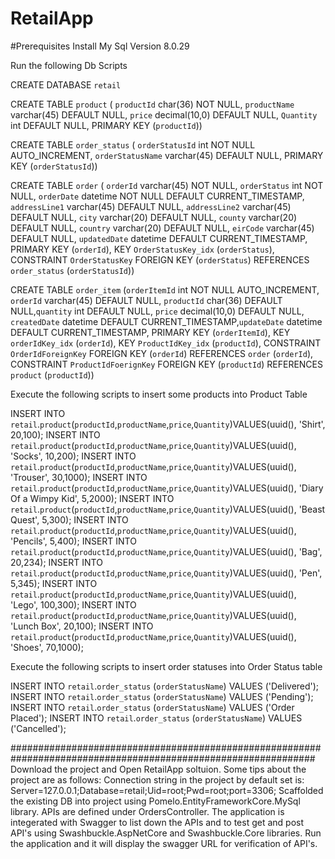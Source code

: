 # RetailApp

#Prerequisites
Install My Sql Version 8.0.29

Run the following Db Scripts

CREATE DATABASE `retail`

CREATE TABLE `product` (  `productId` char(36) NOT NULL,  `productName` varchar(45) DEFAULT NULL,  `price` decimal(10,0) DEFAULT NULL,  `Quantity` int DEFAULT NULL,  PRIMARY KEY (`productId`))

CREATE TABLE `order_status` (  `orderStatusId` int NOT NULL AUTO_INCREMENT,  `orderStatusName` varchar(45) DEFAULT NULL,  PRIMARY KEY (`orderStatusId`))

CREATE TABLE `order` (  `orderId` varchar(45) NOT NULL,  `orderStatus` int NOT NULL,  `orderDate` datetime NOT NULL DEFAULT CURRENT_TIMESTAMP,  `addressLine1` varchar(45) DEFAULT NULL,  `addressLine2` varchar(45) DEFAULT NULL,
`city` varchar(20) DEFAULT NULL,  `county` varchar(20) DEFAULT NULL,  `country` varchar(20) DEFAULT NULL,  `eirCode` varchar(45) DEFAULT NULL,  `updatedDate` datetime DEFAULT CURRENT_TIMESTAMP,
PRIMARY KEY (`orderId`),  KEY `OrderStatusKey_idx` (`orderStatus`),  CONSTRAINT `OrderStatusKey` FOREIGN KEY (`orderStatus`) REFERENCES `order_status` (`orderStatusId`))
 
 CREATE TABLE `order_item` (`orderItemId` int NOT NULL AUTO_INCREMENT, `orderId` varchar(45) DEFAULT NULL, `productId` char(36) DEFAULT NULL,`quantity` int DEFAULT NULL,
 `price` decimal(10,0) DEFAULT NULL, `createdDate` datetime DEFAULT CURRENT_TIMESTAMP,`updateDate` datetime DEFAULT CURRENT_TIMESTAMP, PRIMARY KEY (`orderItemId`),
 KEY `orderIdKey_idx` (`orderId`),  KEY `ProductIdKey_idx` (`productId`),  CONSTRAINT `OrderIdForeignKey` FOREIGN KEY (`orderId`) REFERENCES `order` (`orderId`),
 CONSTRAINT `ProductIdFoerignKey` FOREIGN KEY (`productId`) REFERENCES `product` (`productId`))

Execute the following scripts to insert some products into Product Table
  
INSERT INTO `retail`.`product`(`productId`,`productName`,`price`,`Quantity`)VALUES(uuid(), 'Shirt', 20,100);
INSERT INTO `retail`.`product`(`productId`,`productName`,`price`,`Quantity`)VALUES(uuid(), 'Socks', 10,200);
INSERT INTO `retail`.`product`(`productId`,`productName`,`price`,`Quantity`)VALUES(uuid(), 'Trouser', 30,1000);
INSERT INTO `retail`.`product`(`productId`,`productName`,`price`,`Quantity`)VALUES(uuid(), 'Diary Of a Wimpy Kid', 5,2000);
INSERT INTO `retail`.`product`(`productId`,`productName`,`price`,`Quantity`)VALUES(uuid(), 'Beast Quest', 5,300);
INSERT INTO `retail`.`product`(`productId`,`productName`,`price`,`Quantity`)VALUES(uuid(), 'Pencils', 5,400);
INSERT INTO `retail`.`product`(`productId`,`productName`,`price`,`Quantity`)VALUES(uuid(), 'Bag', 20,234);
INSERT INTO `retail`.`product`(`productId`,`productName`,`price`,`Quantity`)VALUES(uuid(), 'Pen', 5,345);
INSERT INTO `retail`.`product`(`productId`,`productName`,`price`,`Quantity`)VALUES(uuid(), 'Lego', 100,300);
INSERT INTO `retail`.`product`(`productId`,`productName`,`price`,`Quantity`)VALUES(uuid(), 'Lunch Box', 20,100);
INSERT INTO `retail`.`product`(`productId`,`productName`,`price`,`Quantity`)VALUES(uuid(), 'Shoes', 70,1000);

Execute the following scripts to insert order statuses into Order Status table
 
INSERT INTO `retail`.`order_status` (`orderStatusName`) VALUES ('Delivered');
INSERT INTO `retail`.`order_status` (`orderStatusName`) VALUES ('Pending');
INSERT INTO `retail`.`order_status` (`orderStatusName`) VALUES ('Order Placed');
INSERT INTO `retail`.`order_status` (`orderStatusName`) VALUES ('Cancelled');

###############################################################################################################
Download the project and Open RetailApp soltuion.
Some tips about the project are as follows:
Connection string in the project by default set is: Server=127.0.0.1;Database=retail;Uid=root;Pwd=root;port=3306;
Scaffolded the existing DB into project using Pomelo.EntityFrameworkCore.MySql library.
APIs are defined under OrdersController.
The application is integerated with Swagger to list down the APIs and to test get and post API's using Swashbuckle.AspNetCore and Swashbuckle.Core libraries.
Run the application and it will display the swagger URL for verification of API's.
 
 
 
 
 
 
 






